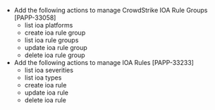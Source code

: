 - Add the following actions to manage CrowdStrike IOA Rule Groups [PAPP-33058]
  - list ioa platforms
  - create ioa rule group
  - list ioa rule groups
  - update ioa rule group
  - delete ioa rule group
- Add the following actions to manage IOA Rules [PAPP-33233]
  - list ioa severities
  - list ioa types
  - create ioa rule
  - update ioa rule
  - delete ioa rule

